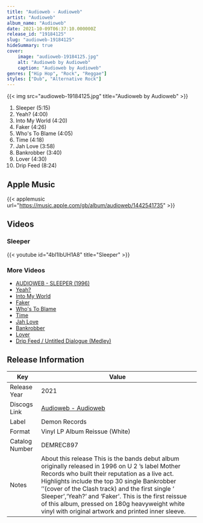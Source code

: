 ```yaml
---
title: "Audioweb - Audioweb"
artist: "Audioweb"
album_name: "Audioweb"
date: 2021-10-09T06:37:10.000000Z
release_id: "19184125"
slug: "audioweb-19184125"
hideSummary: true
cover:
    image: "audioweb-19184125.jpg"
    alt: "Audioweb by Audioweb"
    caption: "Audioweb by Audioweb"
genres: ["Hip Hop", "Rock", "Reggae"]
styles: ["Dub", "Alternative Rock"]
---
```


{{< img src="audioweb-19184125.jpg" title="Audioweb by Audioweb" >}}

<!-- section break -->

1. Sleeper (5:15)
2. Yeah? (4:00)
3. Into My World (4:20)
4. Faker (4:26)
5. Who's To Blame (4:05)
6. Time (4:18)
7. Jah Love (3:58)
8. Bankrobber (3:40)
9. Lover (4:30)
10. Drip Feed (8:24)

<!-- section break -->




## Apple Music
{{< applemusic url="https://music.apple.com/gb/album/audioweb/1442541735" >}}





## Videos
### Sleeper
{{< youtube id="4bl1IbUH1A8" title="Sleeper" >}}<br>

### More Videos

- [AUDIOWEB - SLEEPER (1996)](https://www.youtube.com/watch?v=Kcq5cbjbdoU)
- [Yeah?](https://www.youtube.com/watch?v=a6dbwCFFP9E)
- [Into My World](https://www.youtube.com/watch?v=5uKcORkJeR4)
- [Faker](https://www.youtube.com/watch?v=-VaNSckSJII)
- [Who's To Blame](https://www.youtube.com/watch?v=r_HVqu4DPYQ)
- [Time](https://www.youtube.com/watch?v=_wS8okOB6fI)
- [Jah Love](https://www.youtube.com/watch?v=um0uN7E64UI)
- [Bankrobber](https://www.youtube.com/watch?v=epm2Ml_FrEw)
- [Lover](https://www.youtube.com/watch?v=RSeZFH8yD7Y)
- [Drip Feed / Untitled Dialogue (Medley)](https://www.youtube.com/watch?v=TDLHsvDsmXE)


## Release Information
|  Key           | Value                                                |
| ---------------| ---------------------------------------------------- |
| Release Year   | 2021                                   |
| Discogs Link   | [Audioweb - Audioweb](https://www.discogs.com/release/19184125-Audioweb-Audioweb) |
| Label          | Demon Records |
| Format         | Vinyl LP Album Reissue (White) |
| Catalog Number | DEMREC897 |
| Notes | About this release This is the bands debut album originally released in 1996 on U 2 ’s label Mother Records who built their reputation as a live act. Highlights include the top 30 single Bankrobber ’’(cover of the Clash track) and the first single ‘ Sleeper’,‘Yeah?’ and ‘Faker’.  This is the first reissue of this album, pressed on 180g heavyweight white vinyl with original artwork and printed inner sleeve.   |